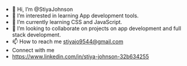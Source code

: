 - 👋 Hi, I’m @StiyaJohnson
- 👀 I’m interested in learning App development tools.
- 🌱 I’m currently learning  CSS and JavaScript.
- 💞️ I’m looking to collaborate on projects on app development and full stack development.
- 📫 How to reach me stiyajo9544@gmail.com
- Connect with me
-   https://www.linkedin.com/in/stiya-johnson-32b634255

<!---

--->
